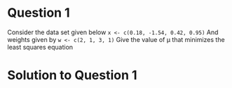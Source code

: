 # Question 1
Consider the data set given below
`x <- c(0.18, -1.54, 0.42, 0.95)`
And weights given by
`w <- c(2, 1, 3, 1)`
Give the value of μ that minimizes the least squares equation

# Solution to Question 1
